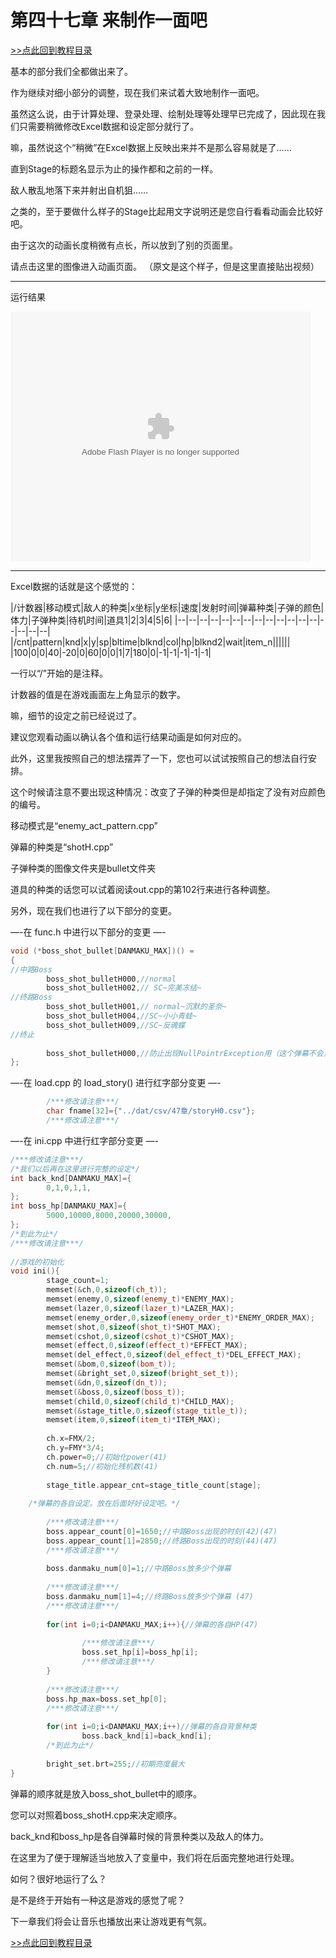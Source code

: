 # 第四十七章 来制作一面吧

[>>点此回到教程目录](pro_doc.md)

基本的部分我们全都做出来了。

作为继续对细小部分的调整，现在我们来试着大致地制作一面吧。

虽然这么说，由于计算处理、登录处理、绘制处理等处理早已完成了，因此现在我们只需要稍微修改Excel数据和设定部分就行了。

嘛，虽然说这个“稍微”在Excel数据上反映出来并不是那么容易就是了……

直到Stage的标题名显示为止的操作都和之前的一样。

敌人散乱地落下来并射出自机狙……

之类的，至于要做什么样子的Stage比起用文字说明还是您自行看看动画会比较好吧。

由于这次的动画长度稍微有点长，所以放到了别的页面里。

请点击这里的图像进入动画页面。 （原文是这个样子，但是这里直接贴出视频）

---
运行结果

<embed src="http://player.youku.com/player.php/sid/XODQxMzQzMTAw/v.swf" allowFullScreen="true" quality="high" width="480" height="400" align="middle" allowScriptAccess="always" type="application/x-shockwave-flash"></embed>

---
Excel数据的话就是这个感觉的：

|/计数器|移动模式|敌人的种类|x坐标|y坐标|速度|发射时间|弹幕种类|子弹的颜色|体力|子弹种类|待机时间|道具1|2|3|4|5|6|
|--|--|--|--|--|--|--|--|--|--|--|--|--|--|--|--|--|
|/cnt|pattern|knd|x|y|sp|bltime|blknd|col|hp|blknd2|wait|item_n||||||
|100|0|0|40|-20|0|60|0|0|1|7|180|0|-1|-1|-1|-1|-1|

一行以“/”开始的是注释。

计数器的值是在游戏画面左上角显示的数字。

嘛，细节的设定之前已经说过了。

建议您观看动画以确认各个值和运行结果动画是如何对应的。

此外，这里我按照自己的想法摆弄了一下，您也可以试试按照自己的想法自行安排。

这个时候请注意不要出现这种情况：改变了子弹的种类但是却指定了没有对应颜色的编号。

移动模式是“enemy_act_pattern.cpp”

弹幕的种类是“shotH.cpp”

子弹种类的图像文件夹是bullet文件夹

道具的种类的话您可以试着阅读out.cpp的第102行来进行各种调整。

另外，现在我们也进行了以下部分的变更。

—-在 func.h 中进行以下部分的变更 —-
```cpp
void (*boss_shot_bullet[DANMAKU_MAX])() =
{
//中路Boss
        boss_shot_bulletH000,//normal
        boss_shot_bulletH002,// SC~完美冻结~
//终路Boss
        boss_shot_bulletH001,// normal~沉默的圣奈~
        boss_shot_bulletH004,//SC~小小青蛙~
        boss_shot_bulletH009,//SC~反魂蝶
//终止
 
        boss_shot_bulletH000,//防止出现NullPointrException用（这个弹幕不会显示）（译者注：ぬるぽ这个词也能用说明Dixq没少逛2ch啊……）
};
```
—-在 load.cpp 的 load_story() 进行红字部分变更 —-
```cpp
        /***修改请注意***/
        char fname[32]={"../dat/csv/47章/storyH0.csv"};
        /***修改请注意***/
```
—-在 ini.cpp 中进行红字部分变更 —-
```cpp
/***修改请注意***/
/*我们以后再在这里进行完整的设定*/
int back_knd[DANMAKU_MAX]={
        0,1,0,1,1,
};
int boss_hp[DANMAKU_MAX]={
        5000,10000,8000,20000,30000,
};
/*到此为止*/
/***修改请注意***/
 
//游戏的初始化
void ini(){
        stage_count=1;
        memset(&ch,0,sizeof(ch_t));
        memset(enemy,0,sizeof(enemy_t)*ENEMY_MAX);
        memset(lazer,0,sizeof(lazer_t)*LAZER_MAX);
        memset(enemy_order,0,sizeof(enemy_order_t)*ENEMY_ORDER_MAX);
        memset(shot,0,sizeof(shot_t)*SHOT_MAX);
        memset(cshot,0,sizeof(cshot_t)*CSHOT_MAX);
        memset(effect,0,sizeof(effect_t)*EFFECT_MAX);
        memset(del_effect,0,sizeof(del_effect_t)*DEL_EFFECT_MAX);
        memset(&bom,0,sizeof(bom_t));
        memset(&bright_set,0,sizeof(bright_set_t));
        memset(&dn,0,sizeof(dn_t));
        memset(&boss,0,sizeof(boss_t));
        memset(child,0,sizeof(child_t)*CHILD_MAX);
        memset(&stage_title,0,sizeof(stage_title_t));
        memset(item,0,sizeof(item_t)*ITEM_MAX);
 
        ch.x=FMX/2;
        ch.y=FMY*3/4;
        ch.power=0;//初始化power(41)
        ch.num=5;//初始化残机数(41)
 
        stage_title.appear_cnt=stage_title_count[stage];
 
	/*弹幕的各自设定。放在后面好好设定吧。*/
 
        /***修改请注意***/
        boss.appear_count[0]=1650;//中路Boss出现的时刻(42)(47)
        boss.appear_count[1]=2850;//终路Boss出现的时刻(44)(47)
        /***修改请注意***/
 
        boss.danmaku_num[0]=1;//中路Boss放多少个弹幕
 
        /***修改请注意***/
        boss.danmaku_num[1]=4;//终路Boss放多少个弹幕 (47)
        /***修改请注意***/
 
        for(int i=0;i<DANMAKU_MAX;i++){//弹幕的各自HP(47)
 
                /***修改请注意***/
                boss.set_hp[i]=boss_hp[i];
                /***修改请注意***/
        }
 
        /***修改请注意***/
        boss.hp_max=boss.set_hp[0];
        /***修改请注意***/
 
        for(int i=0;i<DANMAKU_MAX;i++)//弹幕的各自背景种类
                boss.back_knd[i]=back_knd[i];
        /*到此为止*/
 
        bright_set.brt=255;//初期亮度最大
}    
```
弹幕的顺序就是放入boss_shot_bullet中的顺序。

您可以对照着boss_shotH.cpp来决定顺序。

back_knd和boss_hp是各自弹幕时候的背景种类以及敌人的体力。

在这里为了便于理解适当地放入了变量中，我们将在后面完整地进行处理。

如何？很好地运行了么？

是不是终于开始有一种这是游戏的感觉了呢？

下一章我们将会让音乐也播放出来让游戏更有气氛。

[>>点此回到教程目录](pro_doc.md)